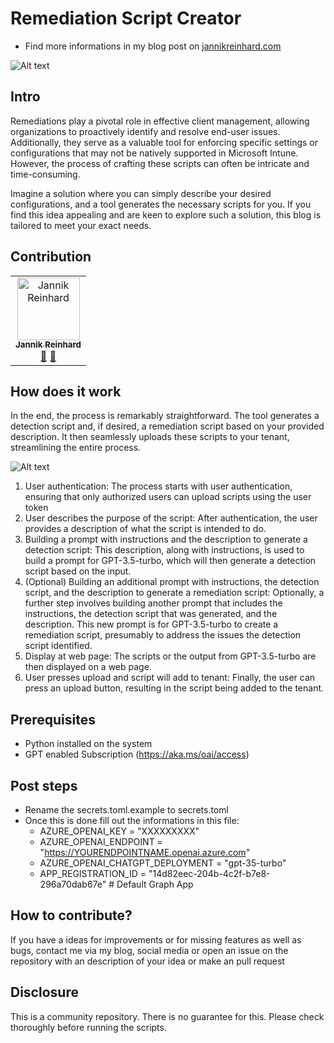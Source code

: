 # Remediation Script Creator
- Find more informations in my blog post on [jannikreinhard.com](jannikreinhard.com)


![Alt text](https://github.com/JayRHa/Remediation-Creator/blob/main/.pictures/tool.png)

## Intro
Remediations play a pivotal role in effective client management, allowing organizations to proactively identify and resolve end-user issues. Additionally, they serve as a valuable tool for enforcing specific settings or configurations that may not be natively supported in Microsoft Intune. However, the process of crafting these scripts can often be intricate and time-consuming.

Imagine a solution where you can simply describe your desired configurations, and a tool generates the necessary scripts for you. If you find this idea appealing and are keen to explore such a solution, this blog is tailored to meet your exact needs.

## Contribution
<table>
  <tbody>
    <tr>
        <td align="center"><a href="https://github.com/JayRHa"><img src="https://avatars.githubusercontent.com/u/73911860?v=4" width="100px;" alt="Jannik Reinhard"/><br /><sub><b>Jannik Reinhard</b></sub></a><br /><a href="https://twitter.com/jannik_reinhard" title="Twitter">💬</a> <a href="https://www.linkedin.com/in/jannik-r/" title="LinkedIn">💬</a></td>
  </tbody>
</table>

## How does it work
In the end, the process is remarkably straightforward. The tool generates a detection script and, if desired, a remediation script based on your provided description. It then seamlessly uploads these scripts to your tenant, streamlining the entire process.


![Alt text](https://github.com/JayRHa/Remediation-Creator/blob/main/.pictures/howdoesitwork.png)

1. User authentication: The process starts with user authentication, ensuring that only authorized users can upload scripts using the user token
2. User describes the purpose of the script: After authentication, the user provides a description of what the script is intended to do.
3. Building a prompt with instructions and the description to generate a detection script: This description, along with instructions, is used to build a prompt for GPT-3.5-turbo, which will then generate a detection script based on the input.
4. (Optional) Building an additional prompt with instructions, the detection script, and the description to generate a remediation script: Optionally, a further step involves building another prompt that includes the instructions, the detection script that was generated, and the description. This new prompt is for GPT-3.5-turbo to create a remediation script, presumably to address the issues the detection script identified.
5. Display at web page: The scripts or the output from GPT-3.5-turbo are then displayed on a web page.
6. User presses upload and script will add to tenant: Finally, the user can press an upload button, resulting in the script being added to the tenant.


## Prerequisites
- Python installed on the system
- GPT enabled Subscription (https://aka.ms/oai/access)

## Post steps
- Rename the secrets.toml.example to secrets.toml
- Once this is done fill out the informations in this file:
  - AZURE_OPENAI_KEY = "XXXXXXXXX"
  - AZURE_OPENAI_ENDPOINT = "https://YOURENDPOINTNAME.openai.azure.com"
  - AZURE_OPENAI_CHATGPT_DEPLOYMENT = "gpt-35-turbo"
  - APP_REGISTRATION_ID = "14d82eec-204b-4c2f-b7e8-296a70dab67e" # Default Graph App

## How to contribute?
If you have a ideas for improvements or for missing features as well as bugs, contact me via my blog, social media or open an issue on the repository with an description of your idea or make an pull request

## Disclosure
This is a community repository. There is no guarantee for this. Please check thoroughly before running the scripts.

